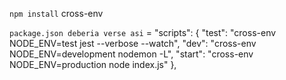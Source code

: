 `npm install`  cross-env

`package.json deberia verse asi` =
  "scripts": {
    "test": "cross-env NODE_ENV=test jest --verbose --watch",
    "dev": "cross-env NODE_ENV=development nodemon -L",
    "start": "cross-env NODE_ENV=production node index.js"
  },